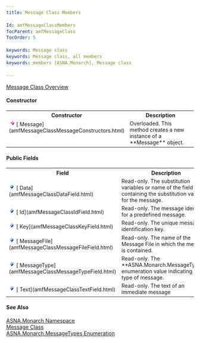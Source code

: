 ```yaml
---
title: Message Class Members

Id: amfMessageClassMembers
TocParent: amfMessageClass
TocOrder: 5

keywords: Message class
keywords: Message class, all members
keywords: members [ASNA.Monarch], Message class

---
```


[Message Class Overview](amfMessageClass.html) 

#### Constructor
<table class="mytable" cellspacing="0" cellpadding="4" width="90%">
          <colgroup>
            <col width="30%" />
            <col width="70%" />
          </colgroup>
          <tr>
            <th>Constructor</th>
            <th>Description</th>
          </tr>
          <tr valign="top">
            <td><img height="16" alt="constructor" src="images/constructor.bmp" width="16" border="0" />
              [
            Message](amfMessageClassMessageConstructors.html)
            </td>
            <td>Overloaded. This method
          creates a new instance of a 
 **Message**  object.</td>
          </tr>
</table>

#### Public Fields
<table class="mytable" cellspacing="0" cellpadding="4" width="90%">
          <colgroup>
            <col width="30%" />
            <col width="70%" />
          </colgroup>
          <tr>
            <th>Field</th>
            <th>Description</th>
          </tr>
          <tr>
            <td><img height="16" alt="public field" src="images/field.bmp" width="16" border="0" />
              [
            Data](amfMessageClassDataField.html)
            </td>
            <td>Read-only.  The
          substitution variables or name of the field containing
          the substitution variables for the message.</td>
          </tr>
          <tr>
            <td><img height="16" alt="public field" src="images/field.bmp" width="16" border="0" />
              [
            Id](amfMessageClassIdField.html)
            </td>
            <td>Read-only.  The message identifier for a predefined message.</td>
          </tr>
          <tr>
            <td><img height="16" alt="public field" src="images/field.bmp" width="16" border="0" />
              [
            Key](amfMessageClassKeyField.html)
            </td>
            <td>Read-only.  The unique message identification key.</td>
          </tr>
          <tr>
            <td><img height="16" alt="public field" src="images/field.bmp" width="16" border="0" />
              [
            MessageFile](amfMessageClassMessageFileField.html)
            </td>
            <td>Read-only.  The name of
          the Message File in which the message is contained.</td>
          </tr>
          <tr>
            <td><img height="16" alt="public field" src="images/field.bmp" width="16" border="0" />
              [
            MessageType](amfMessageClassMessageTypeField.html)
            </td>
            <td>Read-only.  The 
 **ASNA.Monarch.MessageTypes**  enumeration
          value indicating the type of message.</td>
          </tr>
          <tr>
            <td><img height="16" alt="public field" src="images/field.bmp" width="16" border="0" />
              [
            Text](amfMessageClassTextField.html)
            </td>
            <td>Read-only. 
          The text of an immediate message</td>
          </tr>
</table>

#### See Also
[ASNA.Monarch Namespace](amfMonarchNamespace.html) <br /> [Message Class](amfMessageClass.html) <br />[ ASNA.Monarch.MessageTypes Enumeration](amfMessageTypesEnumeration.html)
